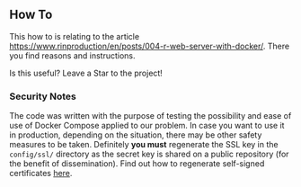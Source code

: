 ## How To

This how to is relating to the article <https://www.rinproduction/en/posts/004-r-web-server-with-docker/>. There you find reasons and instructions.

Is this useful? Leave a Star to the project!


### Security Notes

The code was written with the purpose of testing the possibility and ease of use of Docker Compose applied to our problem. In case you want to use it in production, depending on the situation, there may be other safety measures to be taken. Definitely **you must** regenerate the SSL key in the `config/ssl/` directory as the secret key is shared on a public repository (for the benefit of dissemination). Find out how to regenerate self-signed certificates [here](../003-web-r-platform-with-https/#enable-https).




